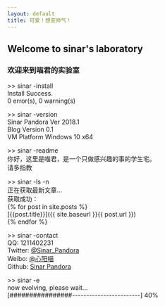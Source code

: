 ```yaml
---
layout: default
title: 可爱！想变帅气！
--- 
```

## Welcome to sinar's laboratory
### 欢迎来到喵君的实验室

\>> sinar -install  
Install Success.  
 0 error(s), 0 warning(s)  
 
\>> sinar -version  
Sinar Pandora Ver 2018.1  
Blog Version 0.1  
VM Platform Windows 10 x64  

\>> sinar -readme  
你好，这里是喵君，是一个只做感兴趣的事的学生宅。  
请多指教  


\>> sinar -ls -n  
正在获取最新文章...  
获取成功：  
{% for post in site.posts %}  
[{{post.title}}]({{ site.baseurl }}{{ post.url }})  
{% endfor %}  

\>> sinar -contact  
QQ: 1211402231  
Twitter: [@Sinar_Pandora](https://twitter.com/sinar_pandora)  
Weibo: [@心阳喵](https://weibo.com/chenxilimiao/)  
Github: [Sinar Pandora](https://github.com/SinarPandora)

\>> sinar -e  
now evolving, please wait...  
\[################------------------------] 40%  